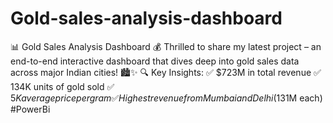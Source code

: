 # Gold-sales-analysis-dashboard
📊 Gold Sales Analysis Dashboard 💰  Thrilled to share my latest project – an end-to-end interactive dashboard that dives deep into gold sales data across major Indian cities! 🏙️✨ 🔍 Key Insights: ✅ $723M in total revenue  ✅ 134K units of gold sold  ✅ $5K average price per gram  ✅ Highest revenue from Mumbai and Delhi ($131M each) #PowerBi
